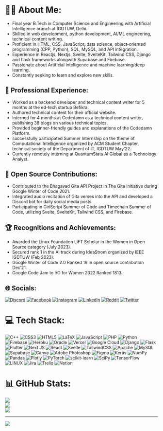 # 👩‍💻 About Me:

* Final year B.Tech in Computer Science and Engineering with Artificial Intelligence branch at IGDTUW, Delhi.
* Skilled in web development, python development, AI/ML engineering, technical content writing.
* Proficient in HTML, CSS, JavaScript, data science, object-oriented programming (CPP, Python), SQL, MySQL, and API integration.
* Experience in Reactjs, Nextjs, Svelte, SvelteKit, Tailwind CSS, Django and flask frameworks alongwith Supabase and Firebase.
* Passionate about Artificial Intelligence and machine learning/deep learning.
* Constantly seeking to learn and explore new skills.

## 💼 Professional Experience:

* Worked as a backend developer and technical content writer for 5 months at the ed-tech startup Befikra.
* Authored technical content for their official website.
* Interned for 4 months at Codedamn as a technical content writer, publishing 38 blogs on various technical topics.
* Provided beginner-friendly guides and explanations of the Codedamn Platform.
* successfully participated Summer Internship on the theme of Computational Intelligence organized by ACM Student Chapter, technical society of the Department of IT, IGDTUW May’22.
* Currently remotely interning at QuantumStats AI Global as a Technology Analyst.

## 🌱 Open Source Contributions:

* Contributed to the Bhagavad Gita API Project in The Gita Initiative during Google Winter of Code 2021.
* Integrated audio recitation of Gita verses into the API and developed a Discord bot for daily social media posts.
* Participating in GirlScript Summer of Code and Timechain Summer of Code, utilizing Svelte, SvelteKit, Tailwind CSS, and Firebase.

## 🏆 Recognitions and Achievements:

* Awarded the Linux Foundation LiFT Scholar in the Women in Open Source category (July 2023).
* Secured rank 1 in the AI track during IdeaStrom organized by IEEE IGDTUW (Feb 2023).
* Google Winter of Code 2.0 Ranked 19 in open source contribution Dec’21.
* Google Code Jam to I/O for Women 2022 Ranked 1813.

## 🌐 Socials:
[![Discord](https://img.shields.io/badge/Discord-%237289DA.svg?logo=discord&logoColor=white)](https://discord.gg/srishtikumari) [![Facebook](https://img.shields.io/badge/Facebook-%231877F2.svg?logo=Facebook&logoColor=white)](https://facebook.com/https://www.facebook.com/srishtikumari2002) [![Instagram](https://img.shields.io/badge/Instagram-%23E4405F.svg?logo=Instagram&logoColor=white)](https://instagram.com/shimmer_shy6490) [![LinkedIn](https://img.shields.io/badge/LinkedIn-%230077B5.svg?logo=linkedin&logoColor=white)](https://linkedin.com/in/https://www.linkedin.com/in/srishti-kumari-2002/) [![Reddit](https://img.shields.io/badge/Reddit-%23FF4500.svg?logo=Reddit&logoColor=white)](https://reddit.com/user/https://www.reddit.com/user/Icy-Pear9260) [![Twitter](https://img.shields.io/badge/Twitter-%231DA1F2.svg?logo=Twitter&logoColor=white)](https://twitter.com/https://twitter.com/siri040202) 

# 💻 Tech Stack:
![C++](https://img.shields.io/badge/c++-%2300599C.svg?style=plastic&logo=c%2B%2B&logoColor=white) ![CSS3](https://img.shields.io/badge/css3-%231572B6.svg?style=plastic&logo=css3&logoColor=white) ![HTML5](https://img.shields.io/badge/html5-%23E34F26.svg?style=plastic&logo=html5&logoColor=white) ![LaTeX](https://img.shields.io/badge/latex-%23008080.svg?style=plastic&logo=latex&logoColor=white) ![JavaScript](https://img.shields.io/badge/javascript-%23323330.svg?style=plastic&logo=javascript&logoColor=%23F7DF1E) ![PHP](https://img.shields.io/badge/php-%23777BB4.svg?style=plastic&logo=php&logoColor=white) ![Python](https://img.shields.io/badge/python-3670A0?style=plastic&logo=python&logoColor=ffdd54) ![Firebase](https://img.shields.io/badge/firebase-%23039BE5.svg?style=plastic&logo=firebase) ![Heroku](https://img.shields.io/badge/heroku-%23430098.svg?style=plastic&logo=heroku&logoColor=white) ![Oracle](https://img.shields.io/badge/Oracle-F80000?style=plastic&logo=oracle&logoColor=white) ![Vercel](https://img.shields.io/badge/vercel-%23000000.svg?style=plastic&logo=vercel&logoColor=white) ![Google Cloud](https://img.shields.io/badge/Google%20Cloud-%234285F4.svg?style=plastic&logo=google-cloud&logoColor=white) ![Django](https://img.shields.io/badge/django-%23092E20.svg?style=plastic&logo=django&logoColor=white) ![Flask](https://img.shields.io/badge/flask-%23000.svg?style=plastic&logo=flask&logoColor=white) ![Flutter](https://img.shields.io/badge/Flutter-%2302569B.svg?style=plastic&logo=Flutter&logoColor=white) ![Next JS](https://img.shields.io/badge/Next-black?style=plastic&logo=next.js&logoColor=white) ![React](https://img.shields.io/badge/react-%2320232a.svg?style=plastic&logo=react&logoColor=%2361DAFB) ![Svelte](https://img.shields.io/badge/svelte-%23f1413d.svg?style=plastic&logo=svelte&logoColor=white) ![TailwindCSS](https://img.shields.io/badge/tailwindcss-%2338B2AC.svg?style=plastic&logo=tailwind-css&logoColor=white) ![Apache](https://img.shields.io/badge/apache-%23D42029.svg?style=plastic&logo=apache&logoColor=white) ![MySQL](https://img.shields.io/badge/mysql-%2300f.svg?style=plastic&logo=mysql&logoColor=white) 	![Supabase](https://img.shields.io/badge/Supabase-3ECF8E?style=plastic&logo=supabase&logoColor=white) ![Canva](https://img.shields.io/badge/Canva-%2300C4CC.svg?style=plastic&logo=Canva&logoColor=white) ![Adobe Photoshop](https://img.shields.io/badge/adobephotoshop-%2331A8FF.svg?style=plastic&logo=adobephotoshop&logoColor=white) 	![Figma](https://img.shields.io/badge/figma-%23F24E1E.svg?style=plastic&logo=figma&logoColor=white) ![Keras](https://img.shields.io/badge/Keras-%23D00000.svg?style=plastic&logo=Keras&logoColor=white) ![NumPy](https://img.shields.io/badge/numpy-%23013243.svg?style=plastic&logo=numpy&logoColor=white) ![Pandas](https://img.shields.io/badge/pandas-%23150458.svg?style=plastic&logo=pandas&logoColor=white) ![Plotly](https://img.shields.io/badge/Plotly-%233F4F75.svg?style=plastic&logo=plotly&logoColor=white) ![PyTorch](https://img.shields.io/badge/PyTorch-%23EE4C2C.svg?style=plastic&logo=PyTorch&logoColor=white) ![scikit-learn](https://img.shields.io/badge/scikit--learn-%23F7931E.svg?style=plastic&logo=scikit-learn&logoColor=white) ![SciPy](https://img.shields.io/badge/SciPy-%230C55A5.svg?style=plastic&logo=scipy&logoColor=%white) ![TensorFlow](https://img.shields.io/badge/TensorFlow-%23FF6F00.svg?style=plastic&logo=TensorFlow&logoColor=white) ![LINUX](https://img.shields.io/badge/Linux-FCC624?style=plastic&logo=linux&logoColor=black) ![Jira](https://img.shields.io/badge/jira-%230A0FFF.svg?style=plastic&logo=jira&logoColor=white) ![Trello](https://img.shields.io/badge/Trello-%23026AA7.svg?style=plastic&logo=Trello&logoColor=white) ![Notion](https://img.shields.io/badge/Notion-%23000000.svg?style=plastic&logo=notion&logoColor=white)
# 📊 GitHub Stats:
![](https://github-readme-stats.vercel.app/api?username=srishtikumari2002&theme=dark&hide_border=false&include_all_commits=false&count_private=false)<br/>
![](https://github-readme-streak-stats.herokuapp.com/?user=srishtikumari2002&theme=dark&hide_border=false)<br/>
![](https://github-readme-stats.vercel.app/api/top-langs/?username=srishtikumari2002&theme=dark&hide_border=false&include_all_commits=false&count_private=false&layout=compact)


---
[![](https://visitcount.itsvg.in/api?id=srishtikumari2002&icon=1&color=0)](https://visitcount.itsvg.in)
